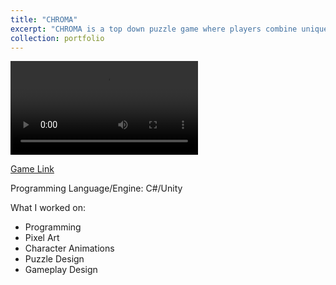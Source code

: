 ```yaml
---
title: "CHROMA"
excerpt: "CHROMA is a top down puzzle game where players combine unique key combinations into differently colored powers.<img src='/images/chroma1.png'>"
collection: portfolio
---
```


![Chroma Trailer](ChromaTrailer1.mp4)

[Game Link](https://queenfii.itch.io/CHROMA)

Programming Language/Engine: C#/Unity

What I worked on:
* Programming
* Pixel Art
* Character Animations
* Puzzle Design
* Gameplay Design
